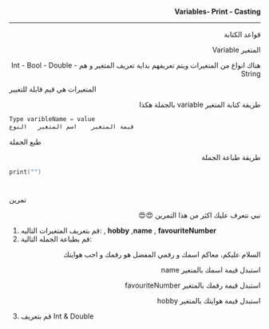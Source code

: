 <p dir="rtl">
<strong>Variables- Print - Casting</strong></p>



---

<p dir="rtl">
قواعد الكتابة</p>



<p dir="rtl">
 المتغير Variable 

</p>
<p dir="rtl">
هناك انواع من المتغيرات ويتم تعريفهم بداية تعريف المتغير و هم Int - Bool - Double - String

</p>

<p dir="rtl">


المتغيرات هي قيم قابلة للتغيير
</p>

<p dir="rtl">
طريقة كتابة المتغير variable بالجملة هكذا</p>



```swift
Type varibleName = value 
قيمة المتغير    اسم المتغير   النوع
```


<p dir="rtl">

طبع الجملة

<p dir="rtl">
طريقة طباعة الجملة</p>
</p>



```swift
print("")
```







# <p dir="rtl">
تمرين</p>


<p dir="rtl">
نبي نتعرف عليك اكثر من هذا التمرين 😍😍</p>




1.  قم بتعريف المتغيرات التاليه: , **hobby** ,**name** , **favouriteNumber**
2. قم بطباعة الجمله  التالية:

<p dir="rtl">
السلام عليكم، معاكم اسمك و رقمي المفضل هو  رقمك و احب هوايتك</p>


<p dir="rtl">
استبدل قيمة اسمك بالمتغير name</p>


<p dir="rtl">
استبدل قيمة رقمك بالمتغير favouriteNumber</p>


<p dir="rtl">
استبدل قيمة هوايتك بالمتغير hobby</p>




3. قم بتعريف Int & Double  
